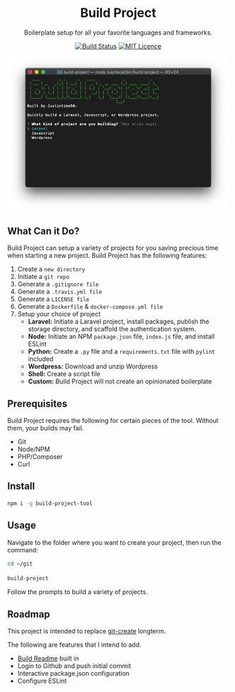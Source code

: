 <div align="center">

# Build Project

Boilerplate setup for all your favorite languages and frameworks.

[![Build Status](https://travis-ci.org/justintime50/build-project.svg?branch=master)](https://travis-ci.org/justintime50/build-project)
[![MIT Licence](https://badges.frapsoft.com/os/mit/mit.svg?v=103)](https://opensource.org/licenses/mit-license.php)

<img src="assets/showcase.png">

</div>

## What Can it Do?

Build Project can setup a variety of projects for you saving precious time when starting a new project. Build Project has the following features:

1. Create a `new directory`
1. Initiate a `git repo`
1. Generate a `.gitignore file`
1. Generate a `.travis.yml file`
1. Generate a `LICENSE file`
1. Generate a `Dockerfile` & `docker-compose.yml file`
1. Setup your choice of project
    - **Laravel:** Initiate a Laravel project, install packages, publish the storage directory, and scaffold the authentication system.
    - **Node:** Initiate an NPM `package.json` file, `index.js` file, and install ESLint
    - **Python:** Create a `.py` file and a `requirements.txt` file with `pylint` included
    - **Wordpress:** Download and unzip Wordpress
    - **Shell:** Create a script file
    - **Custom:** Build Project will not create an opinionated boilerplate

## Prerequisites

Build Project requires the following for certain pieces of the tool. Without them, your builds may fail.

- Git
- Node/NPM
- PHP/Composer
- Curl

## Install

```bash
npm i -g build-project-tool
```

## Usage

Navigate to the folder where you want to create your project, then run the command:

```bash
cd ~/git

build-project
```

Follow the prompts to build a variety of projects.

## Roadmap

This project is intended to replace [git-create](https://github.com/Justintime50/git-create) longterm.

The following are features that I intend to add.

- [Build Readme](https://github.com/Justintime50/build-readme) built in
- Login to Github and push initial commit
- Interactive package.json configuration
- Configure ESLint
